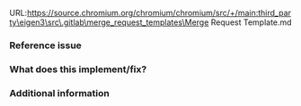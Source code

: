 URL:https://source.chromium.org/chromium/chromium/src/+/main:third_party\eigen3\src\.gitlab\merge_request_templates\Merge Request Template.md
<!-- 
Thanks for contributing a merge request! Please name and fully describe your MR as you would for a commit message.
If the MR fixes an issue, please include "Fixes #issue" in the commit message and the MR description.

In addition, we recommend that first-time contributors read our [contribution guidelines](https://eigen.tuxfamily.org/index.php?title=Contributing_to_Eigen) and [git page](https://eigen.tuxfamily.org/index.php?title=Git), which will help you submit a more standardized MR.

Before submitting the MR, you also need to complete the following checks:
- Make one PR per feature/bugfix (don't mix multiple changes into one PR). Avoid committing unrelated changes.
- Rebase before committing
- For code changes, run the test suite (at least the tests that are likely affected by the change).
  See our [test guidelines](https://eigen.tuxfamily.org/index.php?title=Tests).
- If possible, add a test (both for bug-fixes as well as new features)
- Make sure new features are documented

Note that we are a team of volunteers; we appreciate your patience during the review process.

Again, thanks for contributing! -->

### Reference issue
<!-- You can link to a specific issue using the gitlab syntax #<issue number>  -->

### What does this implement/fix?
<!--Please explain your changes.-->

### Additional information
<!--Any additional information you think is important.-->
